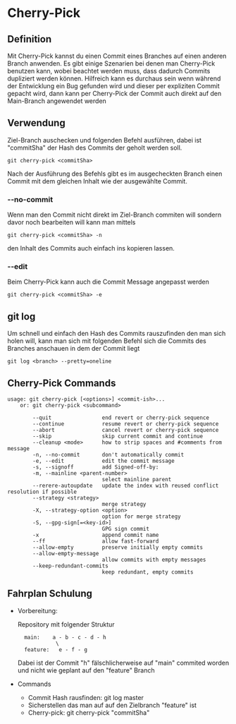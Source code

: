 # Cherry-Pick


## Definition
Mit Cherry-Pick kannst du einen Commit eines Branches auf einen anderen Branch anwenden.
Es gibt einige Szenarien bei denen man Cherry-Pick benutzen kann, wobei beachtet werden muss, dass dadurch Commits dupliziert werden können. Hilfreich kann es durchaus sein wenn während der Entwicklung ein Bug gefunden wird und dieser per expliziten Commit gepacht wird, dann kann per Cherry-Pick der Commit auch direkt auf den Main-Branch angewendet werden

## Verwendung
Ziel-Branch auschecken und folgenden Befehl ausführen, dabei ist "commitSha" der Hash des Commits der geholt werden soll.

    git cherry-pick <commitSha>

Nach der Ausführung des Befehls gibt es im ausgecheckten Branch einen Commit mit dem gleichen Inhalt wie der ausgewählte Commit.


### --no-commit
Wenn man den Commit nicht direkt im Ziel-Branch commiten will sondern davor noch bearbeiten will kann man mittels

    git cherry-pick <commitSha> -n

den Inhalt des Commits auch einfach ins kopieren lassen.


### --edit
Beim Cherry-Pick kann auch die Commit Message angepasst werden

    git cherry-pick <commitSha> -e


## git log
Um schnell und einfach den Hash des Commits rauszufinden den man sich holen will, kann man sich mit folgenden Befehl sich die Commits des Branches anschauen in dem der Commit liegt

    git log <branch> --pretty=oneline


## Cherry-Pick Commands

    usage: git cherry-pick [<options>] <commit-ish>...
        or: git cherry-pick <subcommand>

            --quit                end revert or cherry-pick sequence
            --continue            resume revert or cherry-pick sequence
            --abort               cancel revert or cherry-pick sequence
            --skip                skip current commit and continue
            --cleanup <mode>      how to strip spaces and #comments from message
            -n, --no-commit       don't automatically commit
            -e, --edit            edit the commit message
            -s, --signoff         add Signed-off-by:
            -m, --mainline <parent-number>
                                  select mainline parent
            --rerere-autoupdate   update the index with reused conflict resolution if possible
            --strategy <strategy>
                                  merge strategy
            -X, --strategy-option <option>
                                  option for merge strategy
            -S, --gpg-sign[=<key-id>]
                                  GPG sign commit
            -x                    append commit name
            --ff                  allow fast-forward
            --allow-empty         preserve initially empty commits
            --allow-empty-message
                                  allow commits with empty messages
            --keep-redundant-commits
                                  keep redundant, empty commits


## Fahrplan Schulung

- Vorbereitung:

    Repository mit folgender Struktur

        main:    a - b - c - d - h
                  \
        feature:   e - f - g  

    Dabei ist der Commit "h" fälschlicherweise auf "main" commited worden und nicht wie geplant auf den "feature" Branch

- Commands
  - Commit Hash rausfinden: git log master
  - Sicherstellen das man auf auf den Zielbranch "feature" ist
  - Cherry-pick: git cherry-pick "commitSha"




